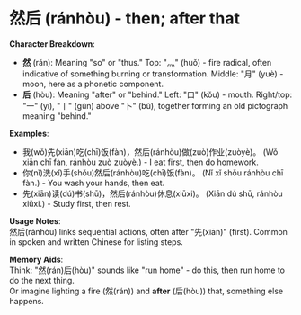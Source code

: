 # **然后 (ránhòu) - then; after that**

**Character Breakdown**:  
- **然** (rán): Meaning "so" or "thus." Top: "灬" (huǒ) - fire radical, often indicative of something burning or transformation. Middle: "月" (yuè) - moon, here as a phonetic component.  
- **后** (hòu): Meaning "after" or "behind." Left: "口" (kǒu) - mouth. Right/top: "一" (yī), "丨" (gǔn) above "卜" (bǔ), together forming an old pictograph meaning "behind."

**Examples**:  
- 我(wǒ)先(xiān)吃(chī)饭(fàn)，然后(ránhòu)做(zuò)作业(zuòyè)。 (Wǒ xiān chī fàn, ránhòu zuò zuòyè.) - I eat first, then do homework.  
- 你(nǐ)洗(xǐ)手(shǒu)然后(ránhòu)吃(chī)饭(fàn)。 (Nǐ xǐ shǒu ránhòu chī fàn.) - You wash your hands, then eat.  
- 先(xiān)读(dú)书(shū)，然后(ránhòu)休息(xiūxi)。 (Xiān dú shū, ránhòu xiūxi.) - Study first, then rest.

**Usage Notes**:  
然后(ránhòu) links sequential actions, often after "先(xiān)" (first). Common in spoken and written Chinese for listing steps.

**Memory Aids**:  
Think: "然(rán)后(hòu)" sounds like "run home" - do this, then run home to do the next thing.  
Or imagine lighting a fire (然(rán)) and **after** (后(hòu)) that, something else happens.
